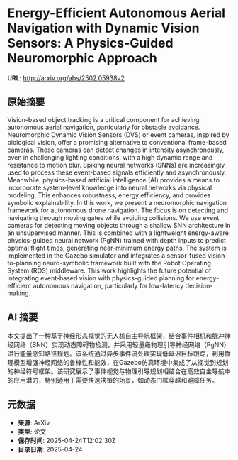 # Energy-Efficient Autonomous Aerial Navigation with Dynamic Vision Sensors: A Physics-Guided Neuromorphic Approach

**URL**: http://arxiv.org/abs/2502.05938v2

## 原始摘要

Vision-based object tracking is a critical component for achieving autonomous
aerial navigation, particularly for obstacle avoidance. Neuromorphic Dynamic
Vision Sensors (DVS) or event cameras, inspired by biological vision, offer a
promising alternative to conventional frame-based cameras. These cameras can
detect changes in intensity asynchronously, even in challenging lighting
conditions, with a high dynamic range and resistance to motion blur. Spiking
neural networks (SNNs) are increasingly used to process these event-based
signals efficiently and asynchronously. Meanwhile, physics-based artificial
intelligence (AI) provides a means to incorporate system-level knowledge into
neural networks via physical modeling. This enhances robustness, energy
efficiency, and provides symbolic explainability. In this work, we present a
neuromorphic navigation framework for autonomous drone navigation. The focus is
on detecting and navigating through moving gates while avoiding collisions. We
use event cameras for detecting moving objects through a shallow SNN
architecture in an unsupervised manner. This is combined with a lightweight
energy-aware physics-guided neural network (PgNN) trained with depth inputs to
predict optimal flight times, generating near-minimum energy paths. The system
is implemented in the Gazebo simulator and integrates a sensor-fused
vision-to-planning neuro-symbolic framework built with the Robot Operating
System (ROS) middleware. This work highlights the future potential of
integrating event-based vision with physics-guided planning for
energy-efficient autonomous navigation, particularly for low-latency
decision-making.


## AI 摘要

本文提出了一种基于神经形态视觉的无人机自主导航框架，结合事件相机和脉冲神经网络（SNN）实现动态障碍物检测，并采用轻量级物理引导神经网络（PgNN）进行能量感知路径规划。该系统通过异步事件流处理实现低延迟目标跟踪，利用物理模型增强神经网络的鲁棒性和能效，在Gazebo仿真环境中集成了从视觉到规划的神经符号框架。该研究展示了事件视觉与物理引导规划相结合在高效自主导航中的应用潜力，特别适用于需要快速决策的场景，如动态门框穿越和避障任务。

## 元数据

- **来源**: ArXiv
- **类型**: 论文
- **保存时间**: 2025-04-24T12:02:30Z
- **目录日期**: 2025-04-24
